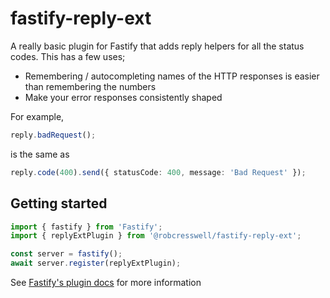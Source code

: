 # fastify-reply-ext

A really basic plugin for Fastify that adds reply helpers for all the status
codes. This has a few uses;

- Remembering / autocompleting names of the HTTP responses is easier than
  remembering the numbers
- Make your error responses consistently shaped

For example,

```ts
reply.badRequest();
```

is the same as

```ts
reply.code(400).send({ statusCode: 400, message: 'Bad Request' });
```

## Getting started

```ts
import { fastify } from 'Fastify';
import { replyExtPlugin } from '@robcresswell/fastify-reply-ext';

const server = fastify();
await server.register(replyExtPlugin);
```

See [Fastify's plugin docs](https://www.fastify.io/docs/master/Plugins/) for
more information
